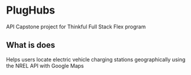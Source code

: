 # PlugHubs
API Capstone project for Thinkful Full Stack Flex program

## What is does
Helps users locate electric vehicle charging stations geographically using the NREL API with Google Maps
